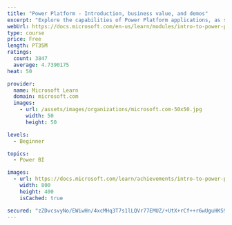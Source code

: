 ```yaml
---
title: "Power Platform - Introduction, business value, and demos"
excerpt: "Explore the capabilities of Power Platform applications, as seen in demonstrations and customer case studies."
webUrl: https://docs.microsoft.com/en-us/learn/modules/intro-to-power-platform-mba/
type: course
price: Free
length: PT35M
ratings:
  count: 3847
  average: 4.7390175
heat: 50

provider:
  name: Microsoft Learn
  domain: microsoft.com
  images:
    - url: /assets/images/organizations/microsoft.com-50x50.jpg
      width: 50
      height: 50

levels:
  - Beginner

topics:
  - Power BI

images:
  - url: https://docs.microsoft.com/learn/achievements/intro-to-power-platform-social.png
    width: 800
    height: 400
    isCached: true

secured: "zZDvcsvyNo/EWiwHn/4xcMHq3T7s1lLQVr77EMUZ/+UtX+rCf++r6wUguHKS9USakUSF7vVqcVjFb81w1HM4g3YwcVBIkUyNT7krXOvTw6pjDch4Ymm40UhmtCzdDSZljUpUXJ3GdsEQa/Dn+pL9GESLQmNxXH3p8Fdu+YdcSCOm6foq/XzDl8YgO1klDzreTMIXVw3GBekO2Ntv4UePsTKJqw1Pla8SvwT3MDoyobLzT+3lfGHimQOfg5Oc7JymE2tP+3tPT3/wqSaj5L/J2GkEeqnId1ZJGBjFKkH0VDeaLK0gkR/NYEWFLvxz24gIz2d5Qfnj3i8C198tOHOgPjHKtnu2BoqF3dzJv6HABVpIhBxxXWdf82X2b15IUUywuwCHPkBS4/1RpIAaDwGYIXOG0LbwsCqxTdJBuIL9wc4=;smWJ489nI1nBce2dzL14LA=="
---
```


